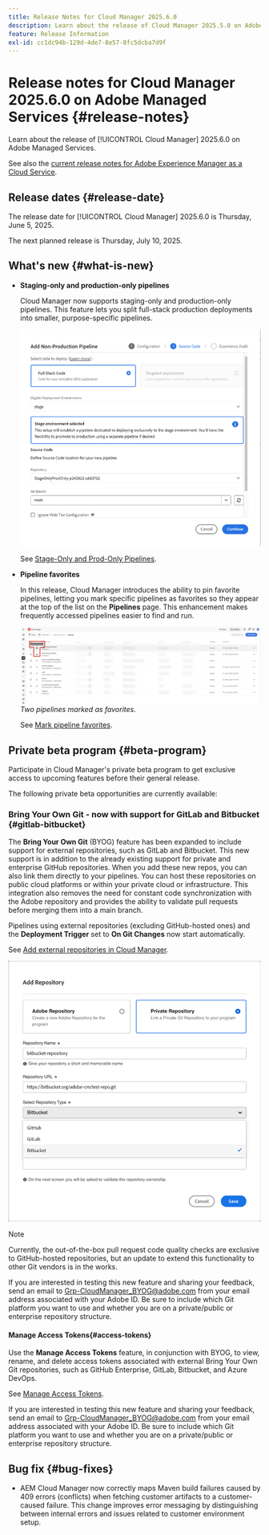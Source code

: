 ```yaml
---
title: Release Notes for Cloud Manager 2025.6.0
description: Learn about the release of Cloud Manager 2025.5.0 on Adobe Managed Services.
feature: Release Information
exl-id: cc1dc94b-129d-4de7-8e57-8fc5dcba7d9f
---
```

# Release notes for Cloud Manager 2025.6.0 on Adobe Managed Services {#release-notes}

<!-- RELEASE WIKI  https://wiki.corp.adobe.com/display/DMSArchitecture/Cloud+Manager+2025.04.0+Release -->

Learn about the release of [!UICONTROL Cloud Manager] 2025.6.0 on Adobe Managed Services.

See also the [current release notes for Adobe Experience Manager as a Cloud Service](https://experienceleague.adobe.com/en/docs/experience-manager-cloud-service/content/release-notes/home).

## Release dates {#release-date}

The release date for [!UICONTROL Cloud Manager] 2025.6.0 is Thursday, June 5, 2025. 

<!-- There are no significant new features or bug fixes in the May Cloud Manager release. -->

The next planned release is Thursday, July 10, 2025.

<!-- SAVE FOR FUTURE POSSIBLE USE There are no significant new features or bug fixes in the May Cloud Manager release. -->


## What's new {#what-is-new}

* **Staging-only and production-only pipelines**

    Cloud Manager now supports staging-only and production-only pipelines. This feature lets you split full-stack production deployments into smaller, purpose-specific pipelines. <!-- This feature went into GA from Private beta in the June 5, 2025 CM release -->

    ![Add non-production pipeline dialog box with Full Stack Code radio button selected and Stage environment selected](/help/release-notes/assets/add-non-production-pipeline.png)

    See [Stage-Only and Prod-Only Pipelines](/help/using/stage-prod-only.md).

* **Pipeline favorites**

    In this release, Cloud Manager introduces the ability to pin favorite pipelines, letting you mark specific pipelines as favorites so they appear at the top of the list on the **Pipelines** page. This enhancement makes frequently accessed pipelines easier to find and run. <!-- CMGR-68293 -->

    ![Pipelines marked as favorites](/help/release-notes/assets/pipeline-favorites.png) *Two pipelines marked as favorites.*

    See [Mark pipeline favorites](/help/using/managing-pipelines.md#pipeline-favorites).


## Private beta program {#beta-program}

Participate in Cloud Manager's private beta program to get exclusive access to upcoming features before their general release.

The following private beta opportunities are currently available:


### Bring Your Own Git - now with support for GitLab and Bitbucket {#gitlab-bitbucket}

The **Bring Your Own Git** (BYOG) feature has been expanded to include support for external repositories, such as GitLab and Bitbucket. This new support is in addition to the already existing support for private and enterprise GitHub repositories. When you add these new repos, you can also link them directly to your pipelines. You can host these repositories on public cloud platforms or within your private cloud or infrastructure. This integration also removes the need for constant code synchronization with the Adobe repository and provides the ability to validate pull requests before merging them into a main branch.

Pipelines using external repositories (excluding GitHub-hosted ones) and the **Deployment Trigger** set to **On Git Changes** now start automatically.

See [Add external repositories in Cloud Manager](/help/managing-code/external-repositories.md).

![Add Repository dialog box](/help/release-notes/assets/repositories-add-release-notes.png)

>[!NOTE]
>
>Currently, the out-of-the-box pull request code quality checks are exclusive to GitHub-hosted repositories, but an update to extend this functionality to other Git vendors is in the works.

If you are interested in testing this new feature and sharing your feedback, send an email to [Grp-CloudManager_BYOG@adobe.com](mailto:Grp-CloudManager_BYOG@adobe.com) from your email address associated with your Adobe ID. Be sure to include which Git platform you want to use and whether you are on a private/public or enterprise repository structure.

#### Manage Access Tokens{#access-tokens}

Use the **Manage Access Tokens** feature, in conjunction with BYOG, to view, rename, and delete access tokens associated with external Bring Your Own Git repositories, such as GitHub Enterprise, GitLab, Bitbucket, and Azure DevOps.

See [Manage Access Tokens](/help/managing-code/manage-access-tokens.md).

If you are interested in testing this new feature and sharing your feedback, send an email to [Grp-CloudManager_BYOG@adobe.com](mailto:Grp-CloudManager_BYOG@adobe.com) from your email address associated with your Adobe ID. Be sure to include which Git platform you want to use and whether you are on a private/public or enterprise repository structure.


## Bug fix {#bug-fixes}

* AEM Cloud Manager now correctly maps Maven build failures caused by 409 errors (conflicts) when fetching customer artifacts to a customer-caused failure. This change improves error messaging by distinguishing between internal errors and issues related to customer environment setup. <!-- CMGR-66673 -->

<!--
Known Issues {#known-issues}

* A -->
